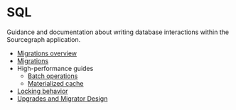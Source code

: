 # SQL

Guidance and documentation about writing database interactions within the Sourcegraph application.

- [Migrations overview](migrations_overview.md)
- [Migrations](migrations.md)
- High-performance guides
  - [Batch operations](batch_operations.md)
  - [Materialized cache](materialized_cache.md)
- [Locking behavior](locking_behavior.md)
- [Upgrades and Migrator Design](upgrades_and_migrator_design.md)
